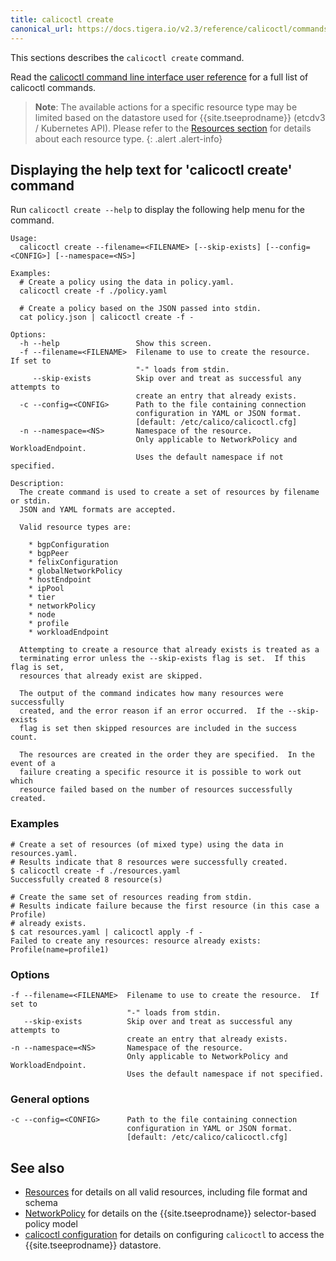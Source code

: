 ```yaml
---
title: calicoctl create
canonical_url: https://docs.tigera.io/v2.3/reference/calicoctl/commands/create
---
```


This sections describes the `calicoctl create` command.

Read the [calicoctl command line interface user reference]({{site.baseurl}}/{{page.version}}/reference/calicoctl/)
for a full list of calicoctl commands.

> **Note**: The available actions for a specific resource type may be
> limited based on the datastore used for {{site.tseeprodname}} (etcdv3 / Kubernetes API).
> Please refer to the
> [Resources section]({{site.baseurl}}/{{page.version}}/reference/calicoctl/resources/)
> for details about each resource type.
{: .alert .alert-info}


## Displaying the help text for 'calicoctl create' command

Run `calicoctl create --help` to display the following help menu for the
command.

```
Usage:
  calicoctl create --filename=<FILENAME> [--skip-exists] [--config=<CONFIG>] [--namespace=<NS>]

Examples:
  # Create a policy using the data in policy.yaml.
  calicoctl create -f ./policy.yaml

  # Create a policy based on the JSON passed into stdin.
  cat policy.json | calicoctl create -f -

Options:
  -h --help                 Show this screen.
  -f --filename=<FILENAME>  Filename to use to create the resource.  If set to
                            "-" loads from stdin.
     --skip-exists          Skip over and treat as successful any attempts to
                            create an entry that already exists.
  -c --config=<CONFIG>      Path to the file containing connection
                            configuration in YAML or JSON format.
                            [default: /etc/calico/calicoctl.cfg]
  -n --namespace=<NS>       Namespace of the resource.
                            Only applicable to NetworkPolicy and WorkloadEndpoint.
                            Uses the default namespace if not specified.

Description:
  The create command is used to create a set of resources by filename or stdin.
  JSON and YAML formats are accepted.

  Valid resource types are:

    * bgpConfiguration
    * bgpPeer
    * felixConfiguration
    * globalNetworkPolicy
    * hostEndpoint
    * ipPool
    * tier
    * networkPolicy
    * node
    * profile
    * workloadEndpoint

  Attempting to create a resource that already exists is treated as a
  terminating error unless the --skip-exists flag is set.  If this flag is set,
  resources that already exist are skipped.

  The output of the command indicates how many resources were successfully
  created, and the error reason if an error occurred.  If the --skip-exists
  flag is set then skipped resources are included in the success count.

  The resources are created in the order they are specified.  In the event of a
  failure creating a specific resource it is possible to work out which
  resource failed based on the number of resources successfully created.
```

### Examples

```
# Create a set of resources (of mixed type) using the data in resources.yaml.
# Results indicate that 8 resources were successfully created.
$ calicoctl create -f ./resources.yaml
Successfully created 8 resource(s)

# Create the same set of resources reading from stdin.
# Results indicate failure because the first resource (in this case a Profile)
# already exists.
$ cat resources.yaml | calicoctl apply -f -
Failed to create any resources: resource already exists: Profile(name=profile1)
```

### Options

```
-f --filename=<FILENAME>  Filename to use to create the resource.  If set to
                          "-" loads from stdin.
   --skip-exists          Skip over and treat as successful any attempts to
                          create an entry that already exists.
-n --namespace=<NS>       Namespace of the resource.
                          Only applicable to NetworkPolicy and WorkloadEndpoint.
                          Uses the default namespace if not specified.
```

### General options

```
-c --config=<CONFIG>      Path to the file containing connection
                          configuration in YAML or JSON format.
                          [default: /etc/calico/calicoctl.cfg]
```

## See also

-  [Resources]({{site.baseurl}}/{{page.version}}/reference/calicoctl/resources/) for details on all valid resources, including file format
   and schema
-  [NetworkPolicy]({{site.baseurl}}/{{page.version}}/reference/calicoctl/resources/networkpolicy) for details on the {{site.tseeprodname}} selector-based policy model
-  [calicoctl configuration]({{site.baseurl}}/{{page.version}}/reference/calicoctl/setup) for details on configuring `calicoctl` to access
   the {{site.tseeprodname}} datastore.
